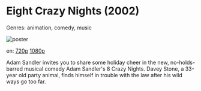 # Eight Crazy Nights (2002)

Genres: animation, comedy, music

![poster](http://image.tmdb.org/t/p/w500/sGLa9Sj4wq8OBRFG4aGuGeMd1ow.jpg)

en:
  [720p](magnet:?xt=urn:btih:4B226D576274D847B3DA7B9E661DAFAD35D5FDC6&tr=udp://glotorrents.pw:6969/announce&tr=udp://tracker.opentrackr.org:1337/announce&tr=udp://torrent.gresille.org:80/announce&tr=udp://tracker.openbittorrent.com:80&tr=udp://tracker.coppersurfer.tk:6969&tr=udp://tracker.leechers-paradise.org:6969&tr=udp://p4p.arenabg.ch:1337&tr=udp://tracker.internetwarriors.net:1337)
  [1080p](magnet:?xt=urn:btih:CFF797023D6EE1CDFFBC43FC7516B5EC8136BD72&tr=udp://glotorrents.pw:6969/announce&tr=udp://tracker.opentrackr.org:1337/announce&tr=udp://torrent.gresille.org:80/announce&tr=udp://tracker.openbittorrent.com:80&tr=udp://tracker.coppersurfer.tk:6969&tr=udp://tracker.leechers-paradise.org:6969&tr=udp://p4p.arenabg.ch:1337&tr=udp://tracker.internetwarriors.net:1337)
  


Adam Sandler invites you to share some holiday cheer in the new, no-holds-barred musical comedy Adam Sandler's 8 Crazy Nights. Davey Stone, a 33-year old party animal, finds himself in trouble with the law after his wild ways go too far.